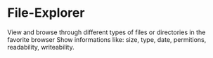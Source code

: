 # File-Explorer
View and browse through different types of files or directories in the favorite browser
Show informations like: size, type, date, permitions, readability, writeability.

